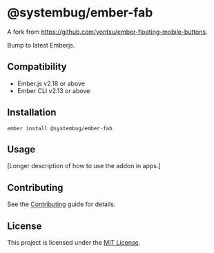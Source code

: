 @systembug/ember-fab
==============================================================================

A fork from https://github.com/yontxu/ember-floating-mobile-buttons.

Bump to latest Emberjs.

Compatibility
------------------------------------------------------------------------------

* Ember.js v2.18 or above
* Ember CLI v2.13 or above


Installation
------------------------------------------------------------------------------

```
ember install @systembug/ember-fab
```


Usage
------------------------------------------------------------------------------

[Longer description of how to use the addon in apps.]


Contributing
------------------------------------------------------------------------------

See the [Contributing](CONTRIBUTING.md) guide for details.


License
------------------------------------------------------------------------------

This project is licensed under the [MIT License](LICENSE.md).

